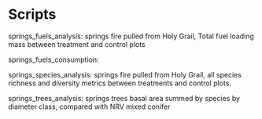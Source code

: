 # Scripts

springs_fuels_analysis: springs fire pulled from Holy Grail, Total fuel loading mass between treatment and control plots

springs_fuels_consumption: 

springs_species_analysis: springs fire pulled from Holy Grail, all species richness and diversity metrics between treatments and control plots. 

springs_trees_analysis:
springs trees basal area summed
by species
by diameter class, compared with NRV mixed conifer